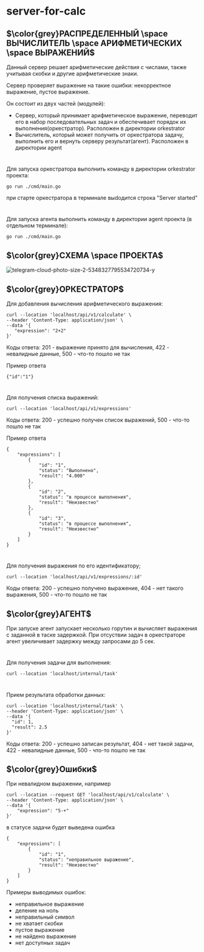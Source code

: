 # server-for-calc

## $\color{grey}РАСПРЕДЕЛЕННЫЙ \space  ВЫЧИСЛИТЕЛЬ \space  АРИФМЕТИЧЕСКИХ \space ВЫРАЖЕНИЙ$

Данный сервер решает арифметические действия с числами, также учитывая скобки и другие арифметические знаки.

Сервер проверяет выражение на такие ошибки: некорректное выражение, пустое выражение.

Он состоит из двух частей (модулей):
- Сервер, который принимает арифметическое выражение, переводит его в набор последовательных задач и обеспечивает порядок их выполнения(оркестратор). Расположен в директории orkestrator
- Вычислитель, который может получить от оркестратора задачу, выполнить его и вернуть серверу результат(агент). Расположен в директории agent

#
Для запуска оркестратора выполнить команду в директории orkestrator проекта:
```
go run ./cmd/main.go
```
при старте оркестратора в терминале выdодится строка "Server started"

#
Для запуска агента выполнить команду в директории agent проекта (в отдельном терминале):
```
go run ./cmd/main.go
```

## $\color{grey}СХЕМА \space  ПРОЕКТА$
![telegram-cloud-photo-size-2-5348327795534720734-y](https://github.com/user-attachments/assets/1d0917b1-f5e6-4cfb-a7cb-936f7da1ea69)

## $\color{grey}ОРКЕСТРАТОР$

Для добавления вычисления арифметического выражения:
```
curl --location 'localhost/api/v1/calculate' \
--header 'Content-Type: application/json' \
--data '{
   "expression": "2+2"
}'
```
Коды ответа: 201 - выражение принято для вычисления, 422 - невалидные данные, 500 - что-то пошло не так

Пример ответа
```
{"id":"1"}
```
#
Для получения списка выражений:
```
curl --location 'localhost/api/v1/expressions'
```
Коды ответа: 200 - успешно получен список выражений, 500 - что-то пошло не так

Пример ответа
```
{
    "expressions": [
        {
            "id": "1",
            "status": "Выполнено",
            "result": "4.000"
        },
        {
            "id": "2",
            "status": "в процессе выполнения",
            "result": "Неизвестно"
        },
        {
            "id": "3",
            "status": "в процессе выполнения",
            "result": "Неизвестно"
        }
    ]
}
```
#
Для получения выражения по его идентификатору;
```
curl --location 'localhost/api/v1/expressions/:id'
```
Коды ответа: 200 - успешно получено выражение, 404 - нет такого выражения, 500 - что-то пошло не так

## $\color{grey}АГЕНТ$

При запуске агент запускает несколько горутин и вычисляет выражения с заданной в таске задержкой. При отсуствии задач в оркестраторе агент увеличивает задержку между запросами до 5 сек.
#
Для получения задачи для выполнения:
```
curl --location 'localhost/internal/task'
```

#
Прием результата обработки данных:
```
curl --location 'localhost/internal/task' \
--header 'Content-Type: application/json' \
--data '{
  "id": 1,
  "result": 2.5
}'
```
Коды ответа: 200 - успешно записан результат, 404 - нет такой задачи, 422 - невалидные данные, 500 - что-то пошло не так

## $\color{grey}Ошибки$
При невалидном выражении, например
```
curl --location --request GET 'localhost/api/v1/calculate' \
--header 'Content-Type: application/json' \
--data '{
    "expression": "5-+"
}'
```
в статусе задачи будет выведена ошибка
```
{
    "expressions": [
        {
            "id": "1",
            "status": "неправильное выражение",
            "result": "Неизвестно"
        }
    ]
}
```
Примеры выводимых ошибок:
- неправильное выражение
- деление на ноль
- неправильный символ
- не хватает скобки
- пустое выражение
- не найдено выражение
- нет доступных задач
